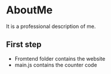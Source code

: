 # AboutMe
It is a professional description of me. 

## First step 

- Fromtend folder contains the website
- main.js contains the counter code